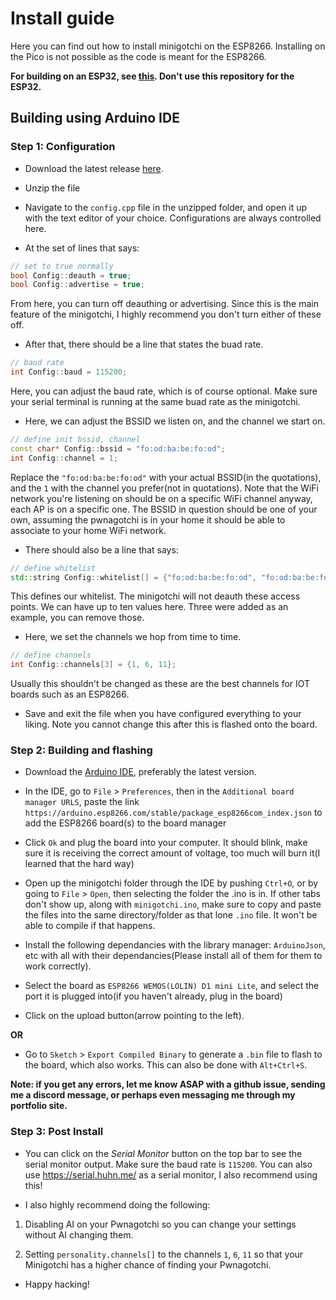 # Install guide

Here you can find out how to install minigotchi on the ESP8266. Installing on the Pico is not possible as the code is meant for the ESP8266. 

**For building on an ESP32, see [this](https://github.com/Pwnagotchi-Unofficial/minigotchi-ESP32/blob/development/INSTALL.md). Don't use this repository for the ESP32.**

## Building using Arduino IDE

### Step 1: Configuration
- Download the latest release [here](https://github.com/Pwnagotchi-Unofficial/minigotchi/releases).

- Unzip the file

- Navigate to the `config.cpp` file in the unzipped folder, and open it up with the text editor of your choice. Configurations are always controlled here. 

- At the set of lines that says:

```cpp
// set to true normally 
bool Config::deauth = true;
bool Config::advertise = true;
```

From here, you can turn off deauthing or advertising. Since this is the main feature of the minigotchi, I highly recommend you don't turn either of these off. 

- After that, there should be a line that states the buad rate. 

```cpp
// baud rate
int Config::baud = 115200;
```

Here, you can adjust the baud rate, which is of course optional. Make sure your serial terminal is running at the same buad rate as the minigotchi.

- Here, we can adjust the BSSID we listen on, and the channel we start on.

```cpp
// define init bssid, channel
const char* Config::bssid = "fo:od:ba:be:fo:od";
int Config::channel = 1;
```

Replace the `"fo:od:ba:be:fo:od"` with your actual BSSID(in the quotations), and the `1` with the channel you prefer(not in quotations). Note that the WiFi network you're listening on should be on a specific WiFi channel anyway, each AP is on a specific one. The BSSID in question should be one of your own, assuming the pwnagotchi is in your home it should be able to associate to your home WiFi network.

- There should also be a line that says:

```cpp
// define whitelist 
std::string Config::whitelist[] = {"fo:od:ba:be:fo:od", "fo:od:ba:be:fo:od", "fo:od:ba:be:fo:od"};
```

This defines our whitelist. The minigotchi will not deauth these access points. We can have up to ten values here. Three were added as an example, you can remove those. 

- Here, we set the channels we hop from time to time.

```cpp
// define channels
int Config::channels[3] = {1, 6, 11};
```

Usually this shouldn't be changed as these are the best channels for IOT boards such as an ESP8266.

- Save and exit the file when you have configured everything to your liking. Note you cannot change this after this is flashed onto the board. 

### Step 2: Building and flashing

- Download the [Arduino IDE](https://https://www.arduino.cc/en/software), preferably the latest version.

- In the IDE, go to `File` > `Preferences`, then in the `Additional board manager URLS`, paste the link `https://arduino.esp8266.com/stable/package_esp8266com_index.json` to add the ESP8266 board(s) to the board manager

- Click `Ok` and plug the board into your computer. It should blink, make sure it is receiving the correct amount of voltage, too much will burn it(I learned that the hard way)

- Open up the minigotchi folder through the IDE by pushing `Ctrl+O`, or by going to `File` > `Open`, then selecting the folder the .ino is in. If other tabs don't show up, along with `minigotchi.ino`, make sure to copy and paste the files into the same directory/folder as that lone `.ino` file. It won't be able to compile if that happens. 

- Install the following dependancies with the library manager: `ArduinoJson`, etc with all with their dependancies(Please install all of them for them to work correctly).

- Select the board as `ESP8266 WEMOS(LOLIN) D1 mini Lite`, and select the port it is plugged into(if you haven't already, plug in the board)
- Click on the upload button(arrow pointing to the left). 

**OR**

- Go to `Sketch` > `Export Compiled Binary` to generate a `.bin` file to flash to the board, which also works. This can also be done with `Alt+Ctrl+S`.

**Note: if you get any errors, let me know ASAP with a github issue, sending me a discord message, or perhaps even messaging me through my portfolio site.**

### Step 3: Post Install

- You can click on the *Serial Monitor* button on the top bar to see the serial monitor output. Make sure the baud rate is `115200`. You can also use https://serial.huhn.me/ as a serial monitor, I also recommend using this! 

- I also highly recommend doing the following: 

1. Disabling AI on your Pwnagotchi so you can change your settings without AI changing them.

2. Setting `personality.channels[]` to the channels `1`, `6`, `11` so that your Minigotchi has a higher chance of finding your Pwnagotchi.

- Happy hacking!

###
